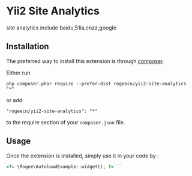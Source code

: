 Yii2 Site Analytics
===================
site analytics include baidu,51la,cnzz,google

Installation
------------

The preferred way to install this extension is through [composer](http://getcomposer.org/download/).

Either run

```
php composer.phar require --prefer-dist rogeecn/yii2-site-analytics "*"
```

or add

```
"rogeecn/yii2-site-analytics": "*"
```

to the require section of your `composer.json` file.


Usage
-----

Once the extension is installed, simply use it in your code by  :

```php
<?= \Rogee\AutoloadExample::widget(); ?>```